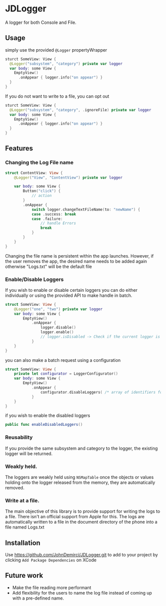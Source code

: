 # JDLogger
A logger for both Console and File.


## Usage
simply use the provided `@Logger` propertyWrapper
```swift
sturct SomeView: View {
  @Logger("subsystem", "category") private var logger
  var body: some View {
    EmptyView()
      .onAppear { logger.info("on appear") } 
  }
}
```

If you do not want to write to a file, you can opt out

```swift
sturct SomeView: View {
  @Logger("subsystem", "category", .ignoreFile) private var logger
  var body: some View {
    EmptyView()
      .onAppear { logger.info("on appear") } 
  }
}
```

## Features

### Changing the Log File name
```swift
struct ContentView: View {
    @Logger("View", "ContentView") private var logger

    var body: some View {
        Button("click") {
            // action
        }
        .onAppear {
            switch logger.changeTextFileName(to: "newName") {
            case .success: break
            case .failure:
                // handle Errors
                break
            }
        }
    }
}
```

Changing the file name is persistent within the app launches. However, if the user removes the app, the desired name needs to be added again otherwise "Logs.txt" will be the default file

### Enable/Disable Loggers
If you wish to enable or disable certain loggers you can do either individually or using the provided API to make handle in batch.

```swift
struct SomeView: View {
    @Logger("one", "two") private var logger
    var body: some View {
        EmptyView()
            .onAppear {
                logger.disable()
                logger.enable()
                // logger.isDisabled -> Check if the current logger is disabled
            }
    }
}
```

you can also make a batch request using a configuration 

```swift
struct SomeView: View {
    private let configurator = LoggerConfigurator()
    var body: some View {
        EmptyView()
            .onAppear {
                configurator.disableLoggers( /* array of identifiers for the logger */ )
            }
    }
}
```

if you wish to enable the disabled loggers

```swift
public func enableDisabledLoggers()
```

### Reusability
If you provide the same subsystem and category to the logger, the existing logger will be returned.

### Weakly held.
The loggers are weakly held using `NSMapTable` once the objects or values holding onto the logger released from the memory, they are automatically removed.

### Write at a file.
The main objective of this library is to provide support for writing the logs to a file. There isn't an official support from Apple for this.
The logs are automatically written to a file in the document directory of the phone into a file named Logs.txt

## Installation
Use https://github.com/JohnDemirci/JDLogger.git to add to your project by clicking `Add Package Dependencies` on XCode

## Future work
- Make the file reading more performant
- Add flexibility for the users to name the log file instead of coming up with a pre-defined name.

